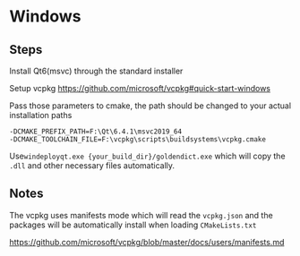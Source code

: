 # Windows 

## Steps

Install Qt6(msvc) through the standard installer

Setup vcpkg <https://github.com/microsoft/vcpkg#quick-start-windows>

Pass those parameters to cmake, the path should be changed to your actual installation paths
```
-DCMAKE_PREFIX_PATH=F:\Qt\6.4.1\msvc2019_64
-DCMAKE_TOOLCHAIN_FILE=F:\vcpkg\scripts\buildsystems\vcpkg.cmake
```

Use`windeployqt.exe {your_build_dir}/goldendict.exe` which will copy the `.dll` and other necessary files automatically.

## Notes

The vcpkg uses manifests mode which will read the `vcpkg.json` and the packages will be automatically install when loading `CMakeLists.txt`

https://github.com/microsoft/vcpkg/blob/master/docs/users/manifests.md